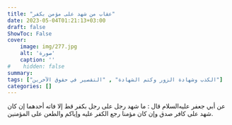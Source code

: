 ```yaml
---
title: "عقاب من شهد على مؤمن بكفر"
date: 2023-05-04T01:21:13+03:00
draft: false
ShowToc: False
cover:
    image: img/277.jpg
    alt: 'صورة'
    caption: ''
#    hidden: false
summary: 
tags: ["الكذب وشهادة الزور وكتم الشهادة" , "التقصير في حقوق الآخرين"]
categories: []
---
```

عن أبي جعفر عليه‌السلام
قال : ما شهد رجل على رجل بكفر قط إلا فاته أحدهما إن كان شهد على
كافر صدق وإن كان مؤمنا رجع الكفر عليه وإياكم والطعن على المؤمنين.
